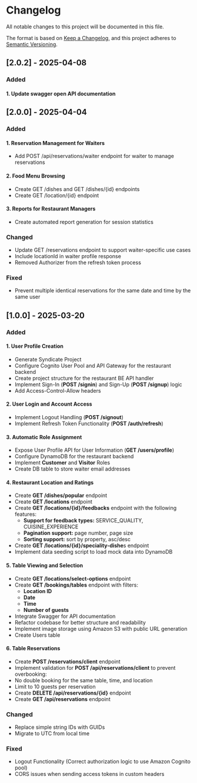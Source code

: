 # Changelog
All notable changes to this project will be documented in this file.

The format is based on [Keep a Changelog](https://keepachangelog.com/en/1.0.0/),
and this project adheres to [Semantic Versioning](https://semver.org/spec/v2.0.0.html).

## [2.0.2] - 2025-04-08

### Added

#### 1. Update swagger open API documentation

## [2.0.0] - 2025-04-04
### Added

#### 1. Reservation Management for Waiters

- Add POST /api/reservations/waiter endpoint for waiter to manage reservations

#### 2. Food Menu Browsing

- Create GET /dishes and GET /dishes/{id} endpoints
- Create GET /location/{id} endpoint

#### 3. Reports for Restaurant Managers

- Create automated report generation for session statistics

### Changed

- Update GET /reservations endpoint to support waiter-specific use cases
- Include locationId in waiter profile response
- Removed Authorizer from the refresh token process

### Fixed

- Prevent multiple identical reservations for the same date and time by the same user

## [1.0.0] - 2025-03-20
### Added

#### 1. User Profile Creation

- Generate Syndicate Project
- Configure Cognito User Pool and API Gateway for the restaurant backend
- Create project structure for the restaurant BE API handler
- Implement Sign-In (**POST /signin**) and Sign-Up (**POST /signup**) logic
- Add Access-Control-Allow headers

#### 2. User Login and Account Access

- Implement Logout Handling (**POST /signout**)
- Implement Refresh Token Functionality (**POST /auth/refresh**)

#### 3. Automatic Role Assignment

- Expose User Profile API for User Information (**GET /users/profile**)
- Configure DynamoDB for the restaurant backend
- Implement **Customer** and **Visitor** Roles
- Create DB table to store waiter email addresses

#### 4. Restaurant Location and Ratings

- Create **GET /dishes/popular** endpoint
- Create **GET /locations** endpoint
- Create **GET /locations/{id}/feedbacks** endpoint with the following features:
  - **Support for feedback types:** SERVICE_QUALITY, CUISINE_EXPERIENCE
  - **Pagination support:** page number, page size
  - **Sorting support:** sort by property, asc/desc
- Create **GET /locations/{id}/speciality-dishe**s endpoint
- Implement data seeding script to load mock data into DynamoDB

#### 5. Table Viewing and Selection

- Create **GET /locations/select-options** endpoint
- Create **GET /bookings/tables** endpoint with filters:
    - **Location ID**
    - **Date**
    - **Time**
    - **Number of guests**
- Integrate Swagger for API documentation
- Refactor codebase for better structure and readability
- Implement image storage using Amazon S3 with public URL generation
- Create Users table

#### 6. Table Reservations

- Create **POST /reservations/client** endpoint
- Implement validation for **POST /api/reservations/client** to prevent overbooking:
- No double booking for the same table, time, and location
- Limit to 10 guests per reservation
- Create **DELETE /api/reservations/{id}** endpoint
- Create **GET /api/reservations** endpoint

### Changed

- Replace simple string IDs with GUIDs
- Migrate to UTC from local time

### Fixed

- Logout Functionality (Correct authorization logic to use Amazon Cognito pool)
- CORS issues when sending access tokens in custom headers
